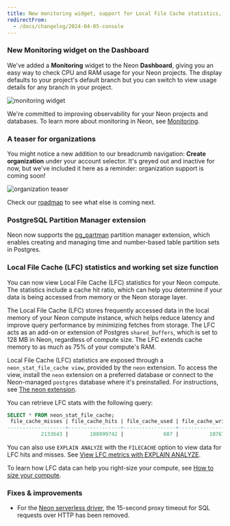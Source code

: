 ```yaml
---
title: New monitoring widget, support for Local File Cache statistics, plus a teaser for upcoming Organization features
redirectFrom:
  - /docs/changelog/2024-04-05-console
---
```


### New Monitoring widget on the Dashboard

We've added a **Monitoring** widget to the Neon **Dashboard**, giving you an easy way to check CPU and RAM usage for your Neon projects. The display defaults to your project's default branch but you can switch to view usage details for any branch in your project.

![monitoring widget](/docs/changelog/monitoring_widget.png 'no-border')

We're committed to improving observability for your Neon projects and databases. To learn more about monitoring in Neon, see [Monitoring](/docs/introduction/monitoring).

### A teaser for organizations

You might notice a new addition to our breadcrumb navigation: **Create organization** under your account selector. It's greyed out and inactive for now, but we've included it here as a reminder: organization support is coming soon!

![organization teaser](/docs/changelog/org_teaser.png 'no-border')

Check our [roadmap](/docs/introduction/roadmap) to see what else is coming next.

### PostgreSQL Partition Manager extension

Neon now supports the [pg_partman](/docs/extensions/pg_partman) partition manager extension, which enables creating and managing time and number-based table partition sets in Postgres.

### Local File Cache (LFC) statistics and working set size function

You can now view Local File Cache (LFC) statistics for your Neon compute. The statistics include a cache hit ratio, which can help you determine if your data is being accessed from memory or the Neon storage layer.

The Local File Cache (LFC) stores frequently accessed data in the local memory of your Neon compute instance, which helps reduce latency and improve query performance by minimizing fetches from storage. The LFC acts as an add-on or extension of Postgres `shared_buffers`, which is set to 128 MB in Neon, regardless of compute size. The LFC extends cache memory to as much as 75% of your compute's RAM.

Local File Cache (LFC) statistics are exposed through a `neon_stat_file_cache view`, provided by the `neon` extension. To access the view, install the `neon` extension on a preferred database or connect to the Neon-managed `postgres` database where it's preinstalled. For instructions, see [The neon extension](/docs/extensions/neon).

You can retrieve LFC stats with the following query:

```sql
SELECT * FROM neon_stat_file_cache;
 file_cache_misses | file_cache_hits | file_cache_used | file_cache_writes | file_cache_hit_ratio
-------------------+-----------------+-----------------+-------------------+----------------------
           2133643 |       108999742 |             607 |          10767410 |                98.08
```

You can also use `EXPLAIN ANALYZE` with the `FILECACHE` option to view data for LFC hits and misses. See [View LFC metrics with EXPLAIN ANALYZE](/docs/extensions/neon#view-lfc-metrics-with-explain-analyze).

To learn how LFC data can help you right-size your compute, see [How to size your compute](/docs/manage/computes#how-to-size-your-compute).

### Fixes & improvements

- For the [Neon serverless driver](/docs/serverless/serverless-driver), the 15-second proxy timeout for SQL requests over HTTP has been removed.
